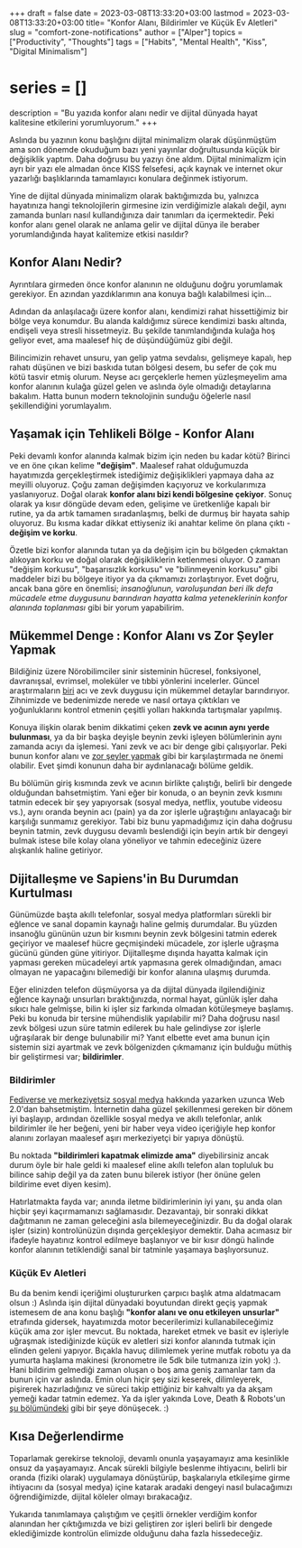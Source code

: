 +++
draft = false
date = 2023-03-08T13:33:20+03:00
lastmod = 2023-03-08T13:33:20+03:00
title= "Konfor Alanı, Bildirimler ve Küçük Ev Aletleri"
slug = "comfort-zone-notifications"
author = ["Alper"]
topics = ["Productivity", "Thoughts"]
tags = ["Habits", "Mental Health", "Kiss", "Digital Minimalism"]
# series = []
description = "Bu yazıda konfor alanı nedir ve dijital dünyada hayat kalitesine etkilerini yorumluyorum."
+++

Aslında bu yazının konu başlığını dijital minimalizm olarak düşünmüştüm ama son dönemde okuduğum bazı yeni yayınlar doğrultusunda küçük bir değişiklik yaptım. Daha doğrusu bu yazıyı öne aldım. Dijital minimalizm için ayrı bir yazı ele almadan önce KISS felsefesi, açık kaynak ve internet okur yazarlığı başlıklarında tamamlayıcı konulara değinmek istiyorum.

Yine de dijital dünyada minimalizm olarak baktığımızda bu, yalnızca hayatınıza hangi teknolojilerin girmesine izin verdiğimizle alakalı değil, aynı zamanda bunları nasıl kullandığınıza dair tanımları da içermektedir. Peki konfor alanı genel olarak ne anlama gelir ve dijital dünya ile beraber yorumlandığında hayat kalitemize etkisi nasıldır?

## Konfor Alanı Nedir?

Ayrıntılara girmeden önce konfor alanının ne olduğunu doğru yorumlamak gerekiyor. En azından yazdıklarımın ana konuya bağlı kalabilmesi için...

Adından da anlaşılacağı üzere konfor alanı, kendimizi rahat hissettiğimiz bir bölge veya konumdur. Bu alanda kaldığımız sürece kendimizi baskı altında, endişeli veya stresli hissetmeyiz. Bu şekilde tanımlandığında kulağa hoş geliyor evet, ama maalesef hiç de düşündüğümüz gibi değil.

Bilincimizin rehavet unsuru, yan gelip yatma sevdalısı, gelişmeye kapalı, hep rahatı düşünen ve bizi baskıda tutan bölgesi desem, bu sefer de çok mu kötü tasvir etmiş olurum. Neyse acı gerçeklerle hemen yüzleşmeyelim ama konfor alanının kulağa güzel gelen ve aslında öyle olmadığı detaylarına bakalım. Hatta bunun modern teknolojinin sunduğu öğelerle nasıl şekillendiğini yorumlayalım.

## Yaşamak için Tehlikeli Bölge - Konfor Alanı

Peki devamlı konfor alanında kalmak bizim için neden bu kadar kötü? Birinci ve en öne çıkan kelime **"değişim"**. Maalesef rahat olduğumuzda hayatımızda gerçekleştirmek istediğimiz değişiklikleri yapmaya daha az meyilli oluyoruz. Çoğu zaman değişimden kaçıyoruz ve korkularımıza yaslanıyoruz. Doğal olarak **konfor alanı bizi kendi bölgesine çekiyor**. Sonuç olarak ya kısır döngüde devam eden, gelişime ve üretkenliğe kapalı bir rutine, ya da artık tamamen sıradanlaşmış, belki de durmuş bir hayata sahip oluyoruz. Bu kısma kadar dikkat ettiyseniz iki anahtar kelime ön plana çıktı - **değişim ve korku**.

Özetle bizi konfor alanında tutan ya da değişim için bu bölgeden çıkmaktan alıkoyan korku ve doğal olarak değişikliklerin ketlenmesi oluyor. O zaman "değişim korkusu", "başarısızlık korkusu" ve "bilinmeyenin korkusu" gibi maddeler bizi bu bölgeye itiyor ya da çıkmamızı zorlaştırıyor. Evet doğru, ancak bana göre en önemlisi; *insanoğlunun, varoluşundan beri ilk defa mücadele etme duygusunu barındıran hayatta kalma yeteneklerinin konfor alanında toplanması* gibi bir yorum yapabilirim.

## Mükemmel Denge : Konfor Alanı vs Zor Şeyler Yapmak

Bildiğiniz üzere Nörobilimciler sinir sisteminin hücresel, fonksiyonel, davranışsal, evrimsel, moleküler ve tıbbi yönlerini incelerler. Güncel araştırmaların [biri](https://hubermanlab.com/how-to-control-your-sense-of-pain-and-pleasure/) acı ve zevk duygusu için mükemmel detaylar barındırıyor. Zihnimizde ve bedenimizde nerede ve nasıl ortaya çıktıkları ve yoğunluklarını kontrol etmenin çeşitli yolları hakkında tartışmalar yapılmış.

Konuya ilişkin olarak benim dikkatimi çeken **zevk ve acının aynı yerde bulunması**, ya da bir başka deyişle beynin zevki işleyen bölümlerinin aynı zamanda acıyı da işlemesi. Yani zevk ve acı bir denge gibi çalışıyorlar. Peki bunun konfor alanı ve [zor şeyler yapmak](/posts/doing-hard-things) gibi bir karşılaştırmada ne önemi olabilir. Evet şimdi konunun daha bir aydınlanacağı bölüme geldik.

Bu bölümün giriş kısmında zevk ve acının birlikte çalıştığı, belirli bir dengede olduğundan bahsetmiştim. Yani eğer bir konuda, o an beynin zevk kısmını tatmin edecek bir şey yapıyorsak (sosyal medya, netflix, youtube videosu vs.), aynı oranda beynin acı (pain) ya da zor işlerle uğraştığını anlayacağı bir karşılığı sunmamız gerekiyor. Tabi biz bunu yapmadığımız için daha doğrusu beynin tatmin, zevk duygusu devamlı beslendiği için beyin artık bir dengeyi bulmak istese bile kolay olana yöneliyor ve tahmin edeceğiniz üzere alışkanlık haline getiriyor.

## Dijitalleşme ve Sapiens'in Bu Durumdan Kurtulması

Günümüzde başta akıllı telefonlar, sosyal medya platformları sürekli bir eğlence ve sanal dopamin kaynağı haline gelmiş durumdalar. Bu yüzden insanoğlu gününün uzun bir kısmını beynin zevk bölgesini tatmin ederek geçiriyor ve maalesef hücre geçmişindeki mücadele, zor işlerle uğraşma gücünü günden güne yitiriyor. Dijitalleşme dışında hayatta kalmak için yapması gereken mücadeleyi artık yapmasına gerek olmadığından, amacı olmayan ne yapacağını bilemediği bir konfor alanına ulaşmış durumda.

Eğer elinizden telefon düşmüyorsa ya da dijital dünyada ilgilendiğiniz eğlence kaynağı unsurları bıraktığınızda, normal hayat, günlük işler daha sıkıcı hale gelmişse, bilin ki işler siz farkında olmadan kötüleşmeye başlamış. Peki bu konuda bir tersine mühendislik yapılabilir mi? Daha doğrusu nasıl zevk bölgesi uzun süre tatmin edilerek bu hale gelindiyse zor işlerle uğraşılarak bir denge bulunabilir mi? Yanıt elbette evet ama bunun için sistemin sizi ayartmak ve zevk bölgenizden çıkmamanız için bulduğu müthiş bir geliştirmesi var; **bildirimler**.

### Bildirimler

[Fediverse ve merkeziyetsiz sosyal medya](/posts/fediverse) hakkında yazarken uzunca Web 2.0'dan bahsetmiştim. İnternetin daha güzel şekillenmesi gereken bir dönem iyi başlayıp, ardından özellikle sosyal medya ve akıllı telefonlar, anlık bildirimler ile her beğeni, yeni bir haber veya video içeriğiyle hep konfor alanını zorlayan maalesef aşırı merkeziyetçi bir yapıya dönüştü.

Bu noktada **"bildirimleri kapatmak elimizde ama"** diyebilirsiniz ancak durum öyle bir hale geldi ki maalesef eline akıllı telefon alan topluluk bu bilince sahip değil ya da zaten bunu bilerek istiyor (her önüne gelen bildirime evet diyen kesim).

Hatırlatmakta fayda var; anında iletme bildirimlerinin iyi yanı, şu anda olan hiçbir şeyi kaçırmamanızı sağlamasıdır. Dezavantajı, bir sonraki dikkat dağıtmanın ne zaman geleceğini asla bilemeyeceğinizdir. Bu da doğal olarak işler (sizin) kontrolünüzün dışında gerçekleşiyor demektir. Daha acımasız bir ifadeyle hayatınız kontrol edilmeye başlanıyor ve bir kısır döngü halinde konfor alanının tetiklendiği sanal bir tatminle yaşamaya başlıyorsunuz.

### Küçük Ev Aletleri

Bu da benim kendi içeriğimi oluştururken çarpıcı başlık atma aldatmacam olsun :) Aslında işin dijital dünyadaki boyutundan direkt geçiş yapmak istemesem de ana konu başlığı **"konfor alanı ve onu etkileyen unsurlar"** etrafında gidersek, hayatımızda motor becerilerimizi kullanabileceğimiz küçük ama zor işler mevcut. Bu noktada, hareket etmek ve basit ev işleriyle uğraşmak istediğinizde küçük ev aletleri sizi konfor alanında tutmak için elinden geleni yapıyor. Bıçakla havuç dilimlemek yerine mutfak robotu ya da yumurta haşlama makinesi (kronometre ile 5dk bile tutmanıza izin yok) :). Hani bildirim gelmediği zaman oluşan o boş ama geniş zamanlar tam da bunun için var aslında. Emin olun hiçir şey sizi keserek, dilimleyerek, pişirerek hazırladığınız ve süreci takip ettiğiniz bir kahvaltı ya da akşam yemeği kadar tatmin edemez. Ya da işler yakında Love, Death & Robots'un [şu bölümündeki](https://www.imdb.com/title/tt14536130/?ref_=ttep_ep1) gibi bir şeye dönüşecek. :)

## Kısa Değerlendirme

Toparlamak gerekirse teknoloji, devamlı onunla yaşayamayız ama kesinlikle onsuz da yaşayamayız. Ancak sürekli bilgiyle beslenme ihtiyacını, belirli bir oranda (fiziki olarak) uygulamaya dönüştürüp, başkalarıyla etkileşime girme ihtiyacını da (sosyal medya) içine katarak aradaki dengeyi nasıl bulacağımızı öğrendiğimizde, dijital köleler olmayı bırakacağız.

Yukarıda tanımlamaya çalıştığım ve çeşitli örnekler verdiğim konfor alanından her çıktığımızda ve bizi geliştiren zor işleri belirli bir dengede eklediğimizde kontrolün elimizde olduğunu daha fazla hissedeceğiz.
